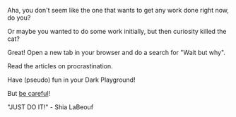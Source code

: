 Aha, you don't seem like the one
that wants to get any work done right now,
do you?

Or maybe you wanted to do some work initially,
but then curiosity killed the cat?

Great! Open a new tab in your browser and 
do a search for "Wait but why".

Read the articles on procrastination.

Have (pseudo) fun in your Dark Playground!

But [be careful](grue/grue.md)!

"JUST DO IT!" - Shia LaBeouf
